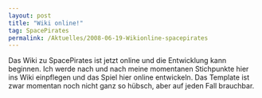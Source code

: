 ```yaml
---
layout: post
title: "Wiki online!"
tag: SpacePirates
permalink: /Aktuelles/2008-06-19-Wikionline-spacepirates
---
```


Das Wiki zu SpacePirates ist jetzt online und die Entwicklung kann beginnen. Ich werde nach und nach meine momentanen Stichpunkte hier ins Wiki einpflegen und das Spiel hier online entwickeln. Das Template ist zwar momentan noch nicht ganz so hübsch, aber auf jeden Fall brauchbar.
